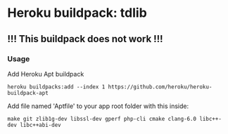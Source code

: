 Heroku buildpack: tdlib
=======================

## !!! This buildpack does not work !!!

### Usage

Add Heroku Apt buildpack

```
heroku buildpacks:add --index 1 https://github.com/heroku/heroku-buildpack-apt
```

Add file named 'Aptfile' to your app root folder with this inside:

```
make git zlib1g-dev libssl-dev gperf php-cli cmake clang-6.0 libc++-dev libc++abi-dev
```
